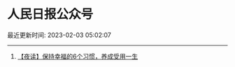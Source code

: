 # 人民日报公众号

最近更新时间: 2023-02-03 05:02:07

--- 
1. [【夜读】保持幸福的6个习惯，养成受用一生](https://mp.weixin.qq.com/s/2uyUJS-Z0gay06SId07eXQ) 
